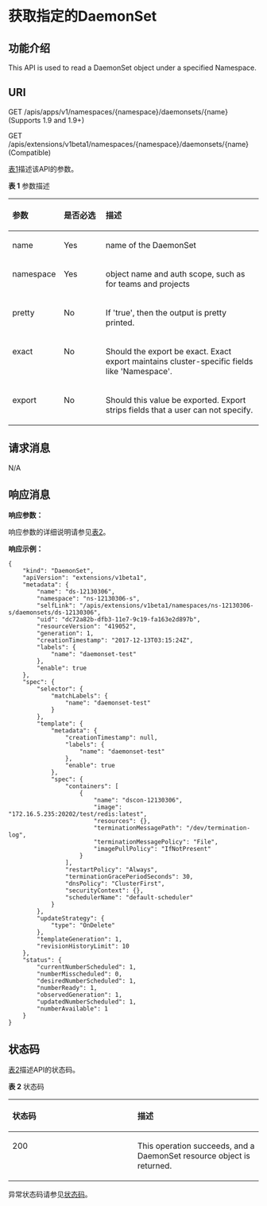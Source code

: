 # 获取指定的DaemonSet<a name="cce_02_0136"></a>

## 功能介绍<a name="section49931641"></a>

This API is used to read a DaemonSet object under a specified Namespace.

## URI<a name="section46731593"></a>

GET /apis/apps/v1/namespaces/\{namespace\}/daemonsets/\{name\} \(Supports 1.9 and 1.9+\)

GET /apis/extensions/v1beta1/namespaces/\{namespace\}/daemonsets/\{name\} \(Compatible\)

[表1](#d0e32428)描述该API的参数。

**表 1**  参数描述

<a name="d0e32428"></a>
<table><thead align="left"><tr id="row9596482"><th class="cellrowborder" valign="top" width="18.18%" id="mcps1.2.4.1.1"><p id="p65652297517"><a name="p65652297517"></a><a name="p65652297517"></a>参数</p>
</th>
<th class="cellrowborder" valign="top" width="17.169999999999998%" id="mcps1.2.4.1.2"><p id="p165661629135114"><a name="p165661629135114"></a><a name="p165661629135114"></a>是否必选</p>
</th>
<th class="cellrowborder" valign="top" width="64.64999999999999%" id="mcps1.2.4.1.3"><p id="p14567629115114"><a name="p14567629115114"></a><a name="p14567629115114"></a>描述</p>
</th>
</tr>
</thead>
<tbody><tr id="row46863169"><td class="cellrowborder" valign="top" width="18.18%" headers="mcps1.2.4.1.1 "><p id="p37820334"><a name="p37820334"></a><a name="p37820334"></a>name</p>
</td>
<td class="cellrowborder" valign="top" width="17.169999999999998%" headers="mcps1.2.4.1.2 "><p id="p43548195"><a name="p43548195"></a><a name="p43548195"></a>Yes</p>
</td>
<td class="cellrowborder" valign="top" width="64.64999999999999%" headers="mcps1.2.4.1.3 "><p id="p37742921"><a name="p37742921"></a><a name="p37742921"></a>name of the DaemonSet</p>
</td>
</tr>
<tr id="row4141974"><td class="cellrowborder" valign="top" width="18.18%" headers="mcps1.2.4.1.1 "><p id="p67064455"><a name="p67064455"></a><a name="p67064455"></a>namespace</p>
</td>
<td class="cellrowborder" valign="top" width="17.169999999999998%" headers="mcps1.2.4.1.2 "><p id="p63511806"><a name="p63511806"></a><a name="p63511806"></a>Yes</p>
</td>
<td class="cellrowborder" valign="top" width="64.64999999999999%" headers="mcps1.2.4.1.3 "><p id="p44182624"><a name="p44182624"></a><a name="p44182624"></a>object name and auth scope, such as for teams and projects</p>
</td>
</tr>
<tr id="row62099302"><td class="cellrowborder" valign="top" width="18.18%" headers="mcps1.2.4.1.1 "><p id="p63987542"><a name="p63987542"></a><a name="p63987542"></a>pretty</p>
</td>
<td class="cellrowborder" valign="top" width="17.169999999999998%" headers="mcps1.2.4.1.2 "><p id="p15608423"><a name="p15608423"></a><a name="p15608423"></a>No</p>
</td>
<td class="cellrowborder" valign="top" width="64.64999999999999%" headers="mcps1.2.4.1.3 "><p id="p56322752"><a name="p56322752"></a><a name="p56322752"></a>If 'true', then the output is pretty printed.</p>
</td>
</tr>
<tr id="row37142728"><td class="cellrowborder" valign="top" width="18.18%" headers="mcps1.2.4.1.1 "><p id="p55770977"><a name="p55770977"></a><a name="p55770977"></a>exact</p>
</td>
<td class="cellrowborder" valign="top" width="17.169999999999998%" headers="mcps1.2.4.1.2 "><p id="p21155287"><a name="p21155287"></a><a name="p21155287"></a>No</p>
</td>
<td class="cellrowborder" valign="top" width="64.64999999999999%" headers="mcps1.2.4.1.3 "><p id="p35856657"><a name="p35856657"></a><a name="p35856657"></a>Should the export be exact.  Exact export maintains cluster-specific fields like 'Namespace'.</p>
</td>
</tr>
<tr id="row54274459"><td class="cellrowborder" valign="top" width="18.18%" headers="mcps1.2.4.1.1 "><p id="p34155063"><a name="p34155063"></a><a name="p34155063"></a>export</p>
</td>
<td class="cellrowborder" valign="top" width="17.169999999999998%" headers="mcps1.2.4.1.2 "><p id="p15096715"><a name="p15096715"></a><a name="p15096715"></a>No</p>
</td>
<td class="cellrowborder" valign="top" width="64.64999999999999%" headers="mcps1.2.4.1.3 "><p id="p14874432"><a name="p14874432"></a><a name="p14874432"></a>Should this value be exported.  Export strips fields that a user can not specify.</p>
</td>
</tr>
</tbody>
</table>

## 请求消息<a name="section17931154"></a>

N/A

## 响应消息<a name="section27162663"></a>

**响应参数：**

响应参数的详细说明请参见[表2](创建DaemonSet.md#d0e31376)。

**响应示例：**

```
{
    "kind": "DaemonSet",
    "apiVersion": "extensions/v1beta1",
    "metadata": {
        "name": "ds-12130306",
        "namespace": "ns-12130306-s",
        "selfLink": "/apis/extensions/v1beta1/namespaces/ns-12130306-s/daemonsets/ds-12130306",
        "uid": "dc72a82b-dfb3-11e7-9c19-fa163e2d897b",
        "resourceVersion": "419052",
        "generation": 1,
        "creationTimestamp": "2017-12-13T03:15:24Z",
        "labels": {
            "name": "daemonset-test"
        },
        "enable": true
    },
    "spec": {
        "selector": {
            "matchLabels": {
                "name": "daemonset-test"
            }
        },
        "template": {
            "metadata": {
                "creationTimestamp": null,
                "labels": {
                    "name": "daemonset-test"
                },
                "enable": true
            },
            "spec": {
                "containers": [
                    {
                        "name": "dscon-12130306",
                        "image": "172.16.5.235:20202/test/redis:latest",
                        "resources": {},
                        "terminationMessagePath": "/dev/termination-log",
                        "terminationMessagePolicy": "File",
                        "imagePullPolicy": "IfNotPresent"
                    }
                ],
                "restartPolicy": "Always",
                "terminationGracePeriodSeconds": 30,
                "dnsPolicy": "ClusterFirst",
                "securityContext": {},
                "schedulerName": "default-scheduler"
            }
        },
        "updateStrategy": {
            "type": "OnDelete"
        },
        "templateGeneration": 1,
        "revisionHistoryLimit": 10
    },
    "status": {
        "currentNumberScheduled": 1,
        "numberMisscheduled": 0,
        "desiredNumberScheduled": 1,
        "numberReady": 1,
        "observedGeneration": 1,
        "updatedNumberScheduled": 1,
        "numberAvailable": 1
    }
}
```

## 状态码<a name="section43137375"></a>

[表2](#d0e32525)描述API的状态码。

**表 2**  状态码

<a name="d0e32525"></a>
<table><thead align="left"><tr id="row30213523"><th class="cellrowborder" valign="top" width="50%" id="mcps1.2.3.1.1"><p id="p31376324"><a name="p31376324"></a><a name="p31376324"></a>状态码</p>
</th>
<th class="cellrowborder" valign="top" width="50%" id="mcps1.2.3.1.2"><p id="p58454354"><a name="p58454354"></a><a name="p58454354"></a>描述</p>
</th>
</tr>
</thead>
<tbody><tr id="row37182244"><td class="cellrowborder" valign="top" width="50%" headers="mcps1.2.3.1.1 "><p id="p58971811"><a name="p58971811"></a><a name="p58971811"></a>200</p>
</td>
<td class="cellrowborder" valign="top" width="50%" headers="mcps1.2.3.1.2 "><p id="p11987382"><a name="p11987382"></a><a name="p11987382"></a>This operation succeeds, and a DaemonSet resource object is returned.</p>
</td>
</tr>
</tbody>
</table>

异常状态码请参见[状态码](状态码.md)。

